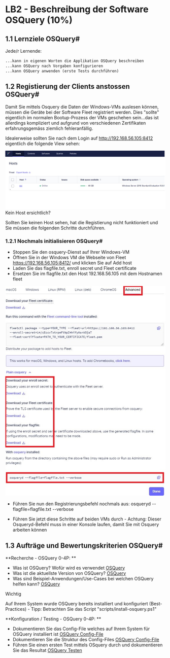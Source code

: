 # LB2 - Beschreibung der Software OSQuery (10%)

## 1.1 Lernziele OSQuery#

Jede/r Lernende:

    ...kann in eigenen Worten die Applikation OSQuery beschreiben
    ...kann OSQuery nach Vorgaben konfigurieren
    ...kann OSQuery anwenden (erste Tests durchführen)

## 1.2 Registierung der Clients anstossen OSQuery#

Damit Sie mittels Osquery die Daten der Windows-VMs auslesen können, müssen die Geräte bei der Software Fleet registriert werden. Dies "sollte" eigentlich im normalen Bootup-Prozess der VMs geschehen sein...das ist allerdings kompliziert und aufgrund von verschiedenen Zertifikaten erfahrungsgemäss ziemlich fehleranfällig.

Idealerweise sollten Sie nach dem Login auf http://192.168.56.105:8412 eigentlich die folgende View sehen:

![Bild von Fleet Oberflächte](../bilder/fleet1.jpg)
Kein Host ersichtlich?

Sollten Sie keinen Host sehen, hat die Registierung nicht funktioniert und Sie müssen die folgenden Schritte durchführen.

### 1.2.1 Nochmals initialisieren OSQuery#

- Stoppen Sie den osquery-Dienst auf Ihrer Windows-VM
- Öffnen Sie in der Windows VM die Webseite von Fleet https://192.168.56.105:8412/ und klicken Sie auf Add host
- Laden Sie das flagfile.txt, enroll secret und Fleet certificate 
- Ersetzen Sie im flagfile.txt den Host 192.168.56.105 mit dem Hostnamen fleet 

![fleet add Host Window Advanced](../bilder/fleet2.jpg)

- Führen Sie nun den Registrierungsbefehl nochmals aus: osqueryd --flagfile=flagfile.txt --verbose

- Führen Sie jetzt diese Schritte auf beiden VMs durch - Achtung: Dieser Osqueryd-Befehl muss in einer Konsole laufen, damit Sie mit Osquery arbeiten können

## 1.3 Aufträge und Bewertungskriterien OSQuery#

**Recherche - OSQuery 0-4P: **

- Was ist OSQuery? Wofür wird es verwendet [OSQuery](tech_daten/osQuery_P4.md)
- Was ist die aktuellste Version von OSQuery? [OSQuery](tech_daten/osQuery_P4.md)
- Was sind Beispiel-Anwendungen/Use-Cases bei welchen OSQuery helfen kann? [OSQuery](tech_daten/osQuery_P4.md)

Wichtig

Auf Ihrem System wurde OSQuery bereits installiert und konfiguriert (Best-Practices) - Tipp: Betrachten Sie das Script "scripts/install-osquery.ps1"

**Konfiguration / Testing - OSQuery 0-4P: **

- Dokumentieren Sie das Config-File welches auf Ihrem System für OSQuery installiert ist [OSQuery Config-File](tech_daten/osQueryConfig_P4.md)
- Dokumentieren Sie die Struktur des Config-Files [OSQuery Config-File](tech_daten/osQueryConfig_P4.md)
- Führen Sie einen ersten Test mittels OSquery durch und dokumentieren Sie das Resultat [OSQuery Testen](tech_daten/osQueryTesten.md)

